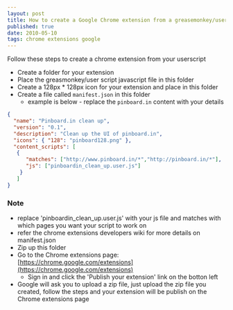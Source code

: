 ```yaml
--- 
layout: post
title: How to create a Google Chrome extension from a greasemonkey/user script
published: true
date: 2010-05-10
tags: chrome extensions google
---
```

Follow these steps to create a chrome extension from your userscript

* Create a folder for your extension
* Place the greasmonkey/user script javascript file in this folder
* Create a 128px * 128px icon for your extension and place in this folder
* Create a file called `manifest.json` in this folder
  * example is below - replace the `pinboard.in` content with your details

``` json
{
  "name": "Pinboard.in clean up",
  "version": "0.1",
  "description": "Clean up the UI of pinboard.in",
  "icons": { "128": "pinboard128.png" },
  "content_scripts": [
   {
      "matches": ["http://www.pinboard.in/*","http://pinboard.in/*"],
      "js": ["pinboardin_clean_up.user.js"]
    }
   ]
}
```

### Note

* replace 'pinboardin_clean_up.user.js' with your js file and matches with which pages you want your script to work on
* refer the chrome extensions developers wiki for more details on manifest.json
 
* Zip up this folder
* Go to the Chrome extensions page: [https://chrome.google.com/extensions](https://chrome.google.com/extensions)
  * Sign in and click the 'Publish your extension' link on the botton left
* Google will ask you to upload a zip file, just upload the zip file you created, follow the steps and your extension will be publish on the Chrome extensions page
